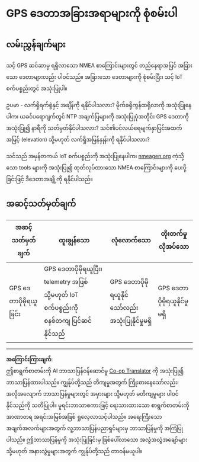 <!--
CO_OP_TRANSLATOR_METADATA:
{
  "original_hash": "bded364fc06ce37d7a76aed3be1ba73a",
  "translation_date": "2025-08-28T16:49:09+00:00",
  "source_file": "3-transport/lessons/1-location-tracking/assignment.md",
  "language_code": "my"
}
-->
# GPS ဒေတာအခြားအရာများကို စုံစမ်းပါ

## လမ်းညွှန်ချက်များ

သင့် GPS ဆင်ဆာမှ ရရှိလာသော NMEA စာကြောင်းများတွင် တည်နေရာအပြင် အခြားသော ဒေတာများလည်း ပါဝင်သည်။ အခြားသော ဒေတာများကို စုံစမ်းပြီး၊ သင့် IoT စက်ပစ္စည်းတွင် အသုံးပြုပါ။

ဥပမာ - လက်ရှိရက်စွဲနှင့် အချိန်ကို ရနိုင်ပါသလား? မိုက်ခရိုကွန်ထရိုလာကို အသုံးပြုနေပါက၊ ယခင်ပရောဂျက်တွင် NTP အချက်ပြများကို အသုံးပြုပုံအတိုင်း GPS ဒေတာကို အသုံးပြု၍ နာရီကို သတ်မှတ်နိုင်ပါသလား? သင်၏ပင်လယ်ရေမျက်နှာပြင်အထက် အမြင့် (elevation) သို့မဟုတ် လက်ရှိအမြန်နှုန်းကို ရနိုင်ပါသလား?

သင်သည် အမှန်တကယ် IoT စက်ပစ္စည်းကို အသုံးပြုနေပါက၊ [nmeagen.org](https://www.nmeagen.org) ကဲ့သို့သော tools များကို အသုံးပြု၍ ထုတ်လုပ်ထားသော NMEA စာကြောင်းများကို ပေးပို့ခြင်းဖြင့် ဒီဒေတာအချို့ကို ရနိုင်ပါသည်။

## အဆင့်သတ်မှတ်ချက်

| အဆင့်သတ်မှတ်ချက် | ထူးချွန်သော | လုံလောက်သော | တိုးတက်မှုလိုအပ်သော |
| ----------------- | ------------ | ------------ | ------------------- |
| GPS ဒေတာပိုမိုရယူခြင်း | GPS ဒေတာပိုမိုရယူပြီး၊ telemetry အဖြစ် သို့မဟုတ် IoT စက်ပစ္စည်းကို စနစ်တကျ ပြင်ဆင်နိုင်သည် | GPS ဒေတာပိုမိုရယူနိုင်သော်လည်း အသုံးပြုနိုင်မှုမရှိ | GPS ဒေတာပိုမိုရယူနိုင်မှုမရှိ |

---

**အကြောင်းကြားချက်**:  
ဤစာရွက်စာတမ်းကို AI ဘာသာပြန်ဝန်ဆောင်မှု [Co-op Translator](https://github.com/Azure/co-op-translator) ကို အသုံးပြု၍ ဘာသာပြန်ထားပါသည်။ ကျွန်ုပ်တို့သည် တိကျမှုအတွက် ကြိုးစားနေသော်လည်း၊ အလိုအလျောက် ဘာသာပြန်မှုများတွင် အမှားများ သို့မဟုတ် မတိကျမှုများ ပါဝင်နိုင်သည်ကို သတိပြုပါ။ မူရင်းဘာသာစကားဖြင့် ရေးသားထားသော စာရွက်စာတမ်းကို အာဏာတရ အရင်းအမြစ်အဖြစ် ရှုလေ့လာသင့်ပါသည်။ အရေးကြီးသော အချက်အလက်များအတွက် လူ့ဘာသာပြန်ပညာရှင်များမှ ဘာသာပြန်မှုကို အကြံပြုပါသည်။ ဤဘာသာပြန်မှုကို အသုံးပြုခြင်းမှ ဖြစ်ပေါ်လာသော အလွဲအလွဲအချော်များ သို့မဟုတ် အနားလွဲမှုများအတွက် ကျွန်ုပ်တို့သည် တာဝန်မယူပါ။
